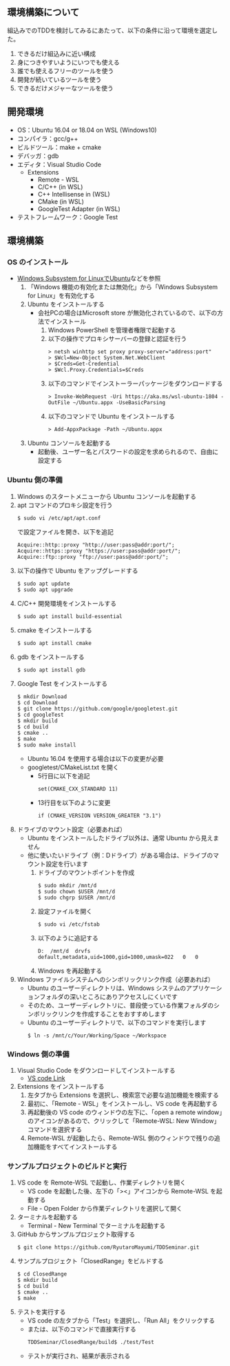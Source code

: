 ## 環境構築について
組込みでのTDDを検討してみるにあたって、以下の条件に沿って環境を選定した。
1. できるだけ組込みに近い構成
2. 身につきやすいようにいつでも使える
3. 誰でも使えるフリーのツールを使う
4. 開発が続いているツールを使う
5. できるだけメジャーなツールを使う
## 開発環境
- OS：Ubuntu 16.04 or 18.04 on WSL (Windows10)
- コンパイラ：gcc/g++
- ビルドツール：make + cmake
- デバッガ：gdb
- エディタ：Visual Studio Code
    - Extensions
        - Remote - WSL
        - C/C++ (in WSL)
        - C++ Intellisense in (WSL)
        - CMake (in WSL)
        - GoogleTest Adapter (in WSL)
- テストフレームワーク：Google Test
## 環境構築
### OS のインストール
- [Windows Subsystem for LinuxでUbuntu](https://qiita.com/serlys/items/30f1b43deba257033342)などを参照
    1. 「Windows 機能の有効化または無効化」から「Windows Subsystem for Linux」を有効化する
    2. Ubuntu をインストールする
        - 会社PCの場合はMicrosoft store が無効化されているので、以下の方法でインストール
            1. Windows PowerShell を管理者権限で起動する
            2. 以下の操作でプロキシサーバーの登録と認証を行う
                ```
                > netsh winhttp set proxy proxy-server="address:port"
                > $Wcl=New-Object System.Net.WebClient
                > $Creds=Get-Credential
                > $Wcl.Proxy.Credentials=$Creds
                ```
            3. 以下のコマンドでインストーラーパッケージをダウンロードする
                ```
                > Invoke-WebRequest -Uri https://aka.ms/wsl-ubuntu-1804 -OutFile ~/Ubuntu.appx -UseBasicParsing
                ```
            4. 以下のコマンドで Ubuntu をインストールする
                ```
                > Add-AppxPackage -Path ~/Ubuntu.appx
                ```
    3. Ubuntu コンソールを起動する
        - 起動後、ユーザー名とパスワードの設定を求められるので、自由に設定する
### Ubuntu 側の準備
1. Windows のスタートメニューから Ubuntu コンソールを起動する
2. apt コマンドのプロキシ設定を行う
    ```
    $ sudo vi /etc/apt/apt.conf
    ```
    で設定ファイルを開き、以下を追記
    ```
    Acquire::http::proxy "http://user:pass@addr:port/";
    Acquire::https::proxy "https://user:pass@addr:port/";
    Acquire::ftp::proxy "ftp://user:pass@addr:port/";
    ```
3. 以下の操作で Ubuntu をアップグレードする
    ```
    $ sudo apt update
    $ sudo apt upgrade
    ```
4. C/C++ 開発環境をインストールする
    ```
    $ sudo apt install build-essential
    ```
5. cmake をインストールする
    ```
    $ sudo apt install cmake
    ```
6. gdb をインストールする
    ```
    $ sudo apt install gdb
    ```
7. Google Test をインストールする
    ```
    $ mkdir Download
    $ cd Download
    $ git clone https://github.com/google/googletest.git
    $ cd googleTest
    $ mkdir build
    $ cd build
    $ cmake ..
    $ make
    $ sudo make install
    ```
    - Ubuntu 16.04 を使用する場合は以下の変更が必要
    - googletest/CMakeList.txt を開く
        - 5行目に以下を追記
            ```
            set(CMAKE_CXX_STANDARD 11)
            ```
        - 13行目を以下のように変更
            ```
            if (CMAKE_VERSION VERSION_GREATER "3.1")
            ```
8. ドライブのマウント設定（必要あれば）
    - Ubuntu をインストールしたドライブ以外は、通常 Ubuntu から見えません
    - 他に使いたいドライブ（例：Dドライブ）がある場合は、ドライブのマウント設定を行います
        1. ドライブのマウントポイントを作成
            ```
            $ sudo mkdir /mnt/d
            $ sudo chown $USER /mnt/d
            $ sudo chgrp $USER /mnt/d
            ```
        2. 設定ファイルを開く
            ```
            $ sudo vi /etc/fstab
            ```
        3. 以下のように追記する
            ```
            D:  /mnt/d  drvfs   default,metadata,uid=1000,gid=1000,umask=022   0   0
            ```
        4. Windows を再起動する
9. Windows ファイルシステムへのシンボリックリンク作成（必要あれば）
    - Ubuntu のユーザーディレクトリは、Windows システムのアプリケーションフォルダの深いところにありアクセスしにくいです
    - そのため、ユーザーディレクトリに、普段使っている作業フォルダのシンボリックリンクを作成することをおすすめします
    - Ubuntu のユーザーディレクトリで、以下のコマンドを実行します
        ```
        $ ln -s /mnt/c/Your/Working/Space ~/Workspace
        ```
### Windows 側の準備
1. Visual Studio Code をダウンロードしてインストールする
    - [VS code Link](https://code.visualstudio.com/download)
2. Extensions をインストールする
    1. 左タブから Extensions を選択し、検索窓で必要な追加機能を検索する
    2. 最初に、「Remote - WSL」をインストールし、VS code を再起動する
    3. 再起動後の VS code のウィンドウの左下に、「open a remote window」のアイコンがあるので、クリックして「Remote-WSL: New Window」コマンドを選択する
    4. Remote-WSL が起動したら、Remote-WSL 側のウィンドウで残りの追加機能をすべてインストールする
### サンプルプロジェクトのビルドと実行
1. VS code を Remote-WSL で起動し、作業ディレクトリを開く
    - VS code を起動した後、左下の「><」アイコンから Remote-WSL を起動する
    - File - Open Folder から作業ディレクトリを選択して開く
2. ターミナルを起動する
    - Terminal - New Terminal でターミナルを起動する
3. GitHub からサンプルプロジェクト取得する
    ```
    $ git clone https://github.com/RyutaroMayumi/TDDSeminar.git
    ```
4. サンプルプロジェクト「ClosedRange」をビルドする
    ```
    $ cd ClosedRange
    $ mkdir build
    $ cd build
    $ cmake ..
    $ make
    ```
5. テストを実行する
    - VS code の左タブから「Test」を選択し、「Run All」をクリックする
    - または、以下のコマンドで直接実行する
        ```
        TDDSeminar/ClosedRange/build$ ./test/Test
        ```
    - テストが実行され、結果が表示される
